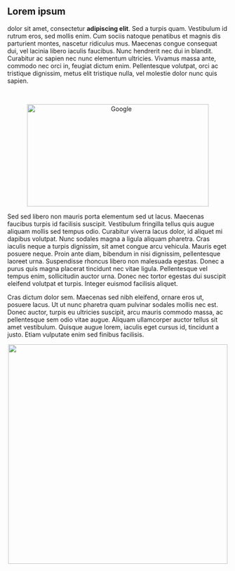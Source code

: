 <h2>Lorem ipsum</h2>

<p>dolor sit amet, consectetur <strong>adipiscing elit</strong>. Sed a turpis quam. Vestibulum id rutrum eros, sed mollis enim. Cum sociis natoque penatibus et magnis dis parturient montes, nascetur ridiculus mus. Maecenas congue consequat dui, vel lacinia libero iaculis faucibus. Nunc hendrerit nec dui in blandit. Curabitur ac sapien nec nunc elementum ultricies. Vivamus massa ante, commodo nec orci in, feugiat dictum enim. Pellentesque volutpat, orci ac tristique dignissim, metus elit tristique nulla, vel molestie dolor nunc quis sapien.</p>

<p>&nbsp; &nbsp;&nbsp;</p>

<p style="text-align:center"><img alt="Google" height="233" src="http://t3.gstatic.com/images?q=tbn:ANd9GcQ2Bu8M5uvxFJM1aUDnwyFwy_ANX4RzPumQEF15j9gLWeJWP0LjVMXKG24" width="414" /></p>

<p>Sed sed libero non mauris porta elementum sed ut lacus. Maecenas faucibus turpis id facilisis suscipit. Vestibulum fringilla tellus quis augue aliquam mollis sed tempus odio. Curabitur viverra lacus dolor, id aliquet mi dapibus volutpat. Nunc sodales magna a ligula aliquam pharetra. Cras iaculis neque a turpis dignissim, sit amet congue arcu vehicula. Mauris eget posuere neque. Proin ante diam, bibendum in nisi dignissim, pellentesque laoreet urna. Suspendisse rhoncus libero non malesuada egestas. Donec a purus quis magna placerat tincidunt nec vitae ligula. Pellentesque vel tempus enim, sollicitudin auctor urna. Donec nec tortor egestas dui suscipit eleifend volutpat et turpis. Integer euismod facilisis aliquet.</p>

<p>Cras dictum dolor sem. Maecenas sed nibh eleifend, ornare eros ut, posuere lacus. Ut ut nunc pharetra quam pulvinar sodales mollis nec est. Donec auctor, turpis eu ultricies suscipit, arcu mauris commodo massa, ac pellentesque sem odio vitae augue. Aliquam ullamcorper auctor tellus sit amet vestibulum. Quisque augue lorem, iaculis eget cursus id, tincidunt a justo. Etiam vulputate enim sed finibus facilisis.</p>

<p style="text-align:center"><img alt="" height="500" src="http://localhost/Arki-project/Data/Ressources//limogesHack.jpeg" width="500" /></p>

<p>&nbsp;</p>
